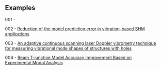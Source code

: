 ## Examples 

001 - 

002 - [Reduction of the model prediction error in vibration-based SHM applications](https://doi.org/10.58286/29603)

003 - [An adaptive continuous scanning laser Doppler vibrometry technique for measuring vibrational mode shapes of structures with holes](https://dx.doi.org/10.1088/1361-6501/ad6630)

004 - [Beam T-junction Model Accuracy Improvement Based on Experimental Modal Analysis](https://doi.org/10.1007/s12239-022-0134-7)
